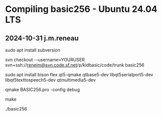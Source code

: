 # Compiling basic256 - Ubuntu 24.04 LTS

## 2024-10-31 j.m.reneau

sudo apt install subversion

svn checkout --username=YOURUSER svn+ssh://renejm@svn.code.sf.net/p/kidbasic/code/trunk basic256

sudo apt install bison flex qt5-qmake qtbase5-dev libqt5serialport5-dev libqt5texttospeech5-dev qtmultimedia5-dev

qmake BASIC256.pro -config debug

make

./basic256